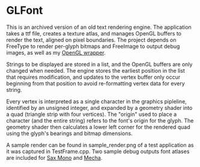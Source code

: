 # GLFont
This is an archived version of an old text rendering engine. The application takes a ttf file, creates a texture atlas, and manages OpenGL buffers to render the text, aligned on pixel boundaries. The project depends on FreeType to render per-glyph bitmaps and FreeImage to output debug images, as well as my [OpenGL wrapper](https://github.com/Airducky/GLWrap).

Strings to be displayed are stored in a list, and the OpenGL buffers are only changed when needed. The engine stores the earliest position in the list that requires modification, and updates to the vertex buffer only occur beginning from that position to avoid re-formatting vertex data for every string.

Every vertex is interpreted as a single character in the graphics pipleline, identified by an unsigned integer, and expanded by a geometry shader into a quad (triangle strip with four vertices). The "origin" used to place a character (and the entire string) refers to the font's origin for the glyph. The geometry shader then calculates a lower left corner for the rendered quad using the glyph's bearings and bitmap dimensions.

A sample render can be found in sample_render.png of a test application as it was captured in TestFrame.cpp. Two sample debug outputs font atlases are included for [Sax Mono](https://www.dafont.com/saxmono.font) and [Mecha](https://www.dafont.com/mecha-cf.font).
